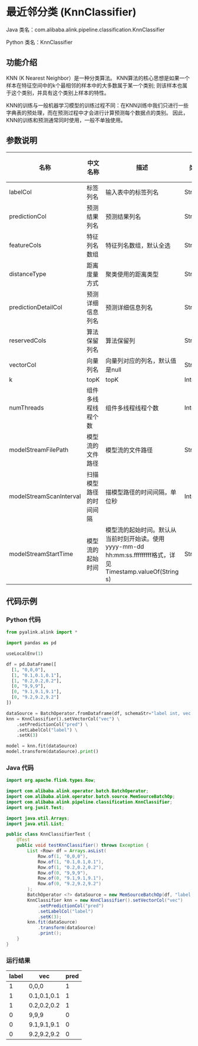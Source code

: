 # 最近邻分类 (KnnClassifier)
Java 类名：com.alibaba.alink.pipeline.classification.KnnClassifier

Python 类名：KnnClassifier


## 功能介绍
KNN (K Nearest Neighbor）是一种分类算法。
KNN算法的核心思想是如果一个样本在特征空间中的k个最相邻的样本中的大多数属于某一个类别;
则该样本也属于这个类别，并具有这个类别上样本的特性。

KNN的训练与一般机器学习模型的训练过程不同：在KNN训练中我们只进行一些字典表的预处理，而在预测过程中才会进行计算预测每个数据点的类别。
因此，KNN的训练和预测通常同时使用，一般不单独使用。

## 参数说明

| 名称 | 中文名称 | 描述 | 类型 | 是否必须？ | 默认值 |
| --- | --- | --- | --- | --- | --- |
| labelCol | 标签列名 | 输入表中的标签列名 | String | ✓ |  |
| predictionCol | 预测结果列名 | 预测结果列名 | String | ✓ |  |
| featureCols | 特征列名数组 | 特征列名数组，默认全选 | String[] |  | null |
| distanceType | 距离度量方式 | 聚类使用的距离类型 | String |  | "EUCLIDEAN" |
| predictionDetailCol | 预测详细信息列名 | 预测详细信息列名 | String |  |  |
| reservedCols | 算法保留列名 | 算法保留列 | String[] |  | null |
| vectorCol | 向量列名 | 向量列对应的列名，默认值是null | String |  | null |
| k | topK | topK | Integer |  | 10 |
| numThreads | 组件多线程线程个数 | 组件多线程线程个数 | Integer |  | 1 |
| modelStreamFilePath | 模型流的文件路径 | 模型流的文件路径 | String |  | null |
| modelStreamScanInterval | 扫描模型路径的时间间隔 | 描模型路径的时间间隔，单位秒 | Integer |  | 10 |
| modelStreamStartTime | 模型流的起始时间 | 模型流的起始时间。默认从当前时刻开始读。使用yyyy-mm-dd hh:mm:ss.fffffffff格式，详见Timestamp.valueOf(String s) | String |  | null |


## 代码示例
### Python 代码
```python
from pyalink.alink import *

import pandas as pd

useLocalEnv(1)

df = pd.DataFrame([
  [1, "0,0,0"],
  [1, "0.1,0.1,0.1"],
  [1, "0.2,0.2,0.2"],
  [0, "9,9,9"],
  [0, "9.1,9.1,9.1"],
  [0, "9.2,9.2,9.2"]
])

dataSource = BatchOperator.fromDataframe(df, schemaStr="label int, vec string")
knn = KnnClassifier().setVectorCol("vec") \
    .setPredictionCol("pred") \
    .setLabelCol("label") \
    .setK(3)

model = knn.fit(dataSource)
model.transform(dataSource).print()
```
### Java 代码
```java
import org.apache.flink.types.Row;

import com.alibaba.alink.operator.batch.BatchOperator;
import com.alibaba.alink.operator.batch.source.MemSourceBatchOp;
import com.alibaba.alink.pipeline.classification.KnnClassifier;
import org.junit.Test;

import java.util.Arrays;
import java.util.List;

public class KnnClassifierTest {
	@Test
	public void testKnnClassifier() throws Exception {
		List <Row> df = Arrays.asList(
			Row.of(1, "0,0,0"),
			Row.of(1, "0.1,0.1,0.1"),
			Row.of(1, "0.2,0.2,0.2"),
			Row.of(0, "9,9,9"),
			Row.of(0, "9.1,9.1,9.1"),
			Row.of(0, "9.2,9.2,9.2")
		);
		BatchOperator <?> dataSource = new MemSourceBatchOp(df, "label int, vec string");
		KnnClassifier knn = new KnnClassifier().setVectorCol("vec")
			.setPredictionCol("pred")
			.setLabelCol("label")
			.setK(3);
		knn.fit(dataSource)
			.transform(dataSource)
			.print();
	}
}
```


### 运行结果

label|vec|pred
-----|---|----
1|0,0,0|1
1|0.1,0.1,0.1|1
1|0.2,0.2,0.2|1
0|9,9,9|0
0|9.1,9.1,9.1|0
0|9.2,9.2,9.2|0
